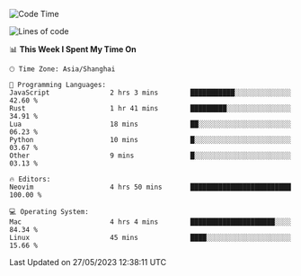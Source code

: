 <!--START_SECTION:waka-->
![Code Time](http://img.shields.io/badge/Code%20Time-1%2C374%20hrs%2041%20mins-blue)

![Lines of code](https://img.shields.io/badge/From%20Hello%20World%20I%27ve%20Written-261.4%20thousand%20lines%20of%20code-blue)

📊 **This Week I Spent My Time On** 

```text
🕑︎ Time Zone: Asia/Shanghai

💬 Programming Languages: 
JavaScript               2 hrs 3 mins        ███████████░░░░░░░░░░░░░░   42.60 % 
Rust                     1 hr 41 mins        █████████░░░░░░░░░░░░░░░░   34.91 % 
Lua                      18 mins             ██░░░░░░░░░░░░░░░░░░░░░░░   06.23 % 
Python                   10 mins             █░░░░░░░░░░░░░░░░░░░░░░░░   03.67 % 
Other                    9 mins              █░░░░░░░░░░░░░░░░░░░░░░░░   03.13 % 

🔥 Editors: 
Neovim                   4 hrs 50 mins       █████████████████████████   100.00 % 

💻 Operating System: 
Mac                      4 hrs 4 mins        █████████████████████░░░░   84.34 % 
Linux                    45 mins             ████░░░░░░░░░░░░░░░░░░░░░   15.66 % 
```


 Last Updated on 27/05/2023 12:38:11 UTC
<!--END_SECTION:waka-->
